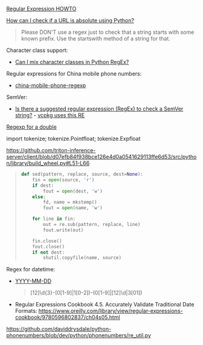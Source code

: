 [Regular Expression HOWTO](https://docs.python.org/3/howto/regex.html)

[How can I check if a URL is absolute using Python?](https://stackoverflow.com/questions/8357098/how-can-i-check-if-a-url-is-absolute-using-python)

>Please DON'T use a regex just to check that a string starts with some known prefix. Use the startswith method of a string for that.

Character class support:
- [Can I mix character classes in Python RegEx?](https://stackoverflow.com/questions/12349118/can-i-mix-character-classes-in-python-regex)

Regular expressions for China mobile phone numbers:
- [china-mobile-phone-regexp](https://github.com/node-modules/china-mobile-phone-regexp/blob/master/index.js)

SemVer:
- [Is there a suggested regular expression (RegEx) to check a SemVer string?](https://semver.org/#is-there-a-suggested-regular-expression-regex-to-check-a-semver-string) - [vcpkg uses this RE](https://github.com/microsoft/vcpkg/pull/13777/files)

[Regexp for a double](https://stackoverflow.com/questions/10516967/regexp-for-a-double)

import tokenize; tokenize.Pointfloat; tokenize.Expfloat

https://github.com/triton-inference-server/client/blob/d07efb84f938bce126e4d0a0541629113ffe6d53/src/python/library/build_wheel.py#L51-L66

> ```python
> def sed(pattern, replace, source, dest=None):
>     fin = open(source, 'r')
>     if dest:
>         fout = open(dest, 'w')
>     else:
>         fd, name = mkstemp()
>         fout = open(name, 'w')
> 
>     for line in fin:
>         out = re.sub(pattern, replace, line)
>         fout.write(out)
> 
>     fin.close()
>     fout.close()
>     if not dest:
>         shutil.copyfile(name, source)
> ```

Regex for datetime:

- [YYYY-MM-DD](https://www.regextester.com/96683)

  > [12]\d{3}-(0[1-9]|1[0-2])-(0[1-9]|[12]\d|3[01])

- Regular Expressions Cookbook 4.5. Accurately Validate Traditional Date Formats: https://www.oreilly.com/library/view/regular-expressions-cookbook/9780596802837/ch04s05.html

https://github.com/daviddrysdale/python-phonenumbers/blob/dev/python/phonenumbers/re_util.py
